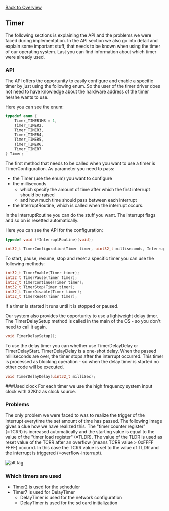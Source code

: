 [Back to Overview](https://github.com/BRO-FHV/docs/blob/master/README.md)
## <a name="Timer"></a>Timer
The following sections is explaining the API and the problems we were faced during implementation. 
In the API section we also go into detail and explain some important stuff, that needs to be known when using the timer of our operating system.
Last you can find information about which timer were already used.

### API
The API offers the opportunity to easily configure and enable a specific timer by just using the following enum.
So the user of the timer driver does not need to have knowledge about the hardware address of the timer he/she wants to use.

Here you can see the enum: 
```c
typedef enum {
	Timer_TIMER1MS = 1,
	Timer_TIMER2,
	Timer_TIMER3,
	Timer_TIMER4,
	Timer_TIMER5,
	Timer_TIMER6,
	Timer_TIMER7
} Timer;
```

The first method that needs to be called when you want to use a timer is TimerConfiguration. As parameter you need to pass:
- the Timer (use the enum) you want to configure
- the milliseconds
	- which specify the amount of time after which the first interrupt should be raised
	- and how much time should pass between each interrupt
- the InterruptRoutine, which is called when the interrupt occurs.

In the InterruptRoutine you can do the stuff you want. The interrupt flags and so on is resetted automatically.

Here you can see the API for the configuration:
```c
typedef void (*InterruptRoutine)(void);

int32_t TimerConfiguration(Timer timer, uint32_t milliseconds, InterruptRoutine routine);
```

To start, pause, resume, stop and reset a specific timer you can use the following methods:
```c
int32_t TimerEnable(Timer timer);
int32_t TimerPause(Timer timer);
int32_t TimerContinue(Timer timer);
int32_t TimerStop(Timer timer);
int32_t TimerDisable(Timer timer);
int32_t TimerReset(Timer timer);
```
If a timer is started it runs until it is stopped or paused.

Our system also provides the opportunity to use a lightweight delay timer. The TimerDelaySetup method is called in the main of the OS - so you don't need to call it again.
```c
void TimerDelaySetup();
```

To use the delay timer you can whether use TimerDelayDelay or TimerDelayStart. TimerDelayDelay is a one-shot delay. When the passed milliseconds are over, the timer stops after the interrupt occurred.  This timer is processed as blocking operation - so when the delay timer is started no other code will be executed.
```c
void TimerDelayDelay(uint32_t milliSec);
```

###Used clock
For each timer we use the high frequency system input clock with 32Khz as clock source.

### Problems
The only problem we were faced to was to realize the trigger of the interrupt everytime the set amount of time has passed. The following image gives a clue how we have realized this. The "timer counter register" (=TCRR) is increased automatically and the starting value is equal to the value of the "timer load register" (=TLDR). The value of the TLDR is used as reset value of the TCRR after an overflow (means TCRR value > 0xFFFF FFFF) occurrd. In this case the TCRR value is set to the value of TLDR and the interrupt is triggered (=overflow-interrupt). 

![alt tag](https://raw.github.com/BRO-FHV/docs/master/images/timer.png)

### Which timers are used
- Timer2 is used for the scheduler
- Timer7 is used for DelayTimer 
	- DelayTimer is used for the network configuration
	- DelayTimer is used for the sd card initialization
